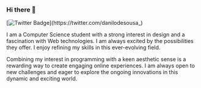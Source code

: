 ### Hi there 👋

[![Twitter Badge](https://img.shields.io/badge/@danilodesousa__-1a8cd8?style=flat-square&logo=twitter&logoColor=ffffff&labelColor=1a8cd8&color=1a8cd8&link=https://twitter.com/danilodesousa_)](https://twitter.com/danilodesousa_)

I am a Computer Science student with a strong interest in design and a fascination with Web technologies. I am always excited by the possibilities they offer. I enjoy refining my skills in this ever-evolving field.

Combining my interest in programming with a keen aesthetic sense is a rewarding way to create engaging online experiences. I am always open to new challenges and eager to explore the ongoing innovations in this dynamic and exciting world.
